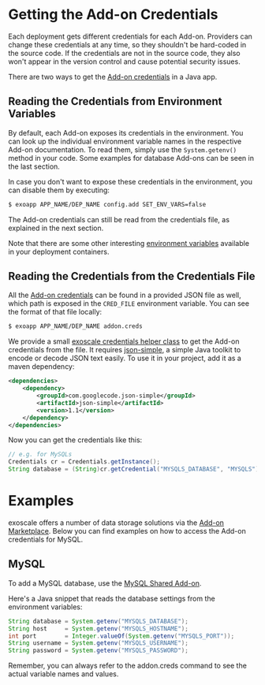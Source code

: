 # Getting the Add-on Credentials

Each deployment gets different credentials for each Add-on. Providers can
change these credentials at any time, so they shouldn't be hard-coded in the
source code. If the credentials are not in the source code, they also won't
appear in the version control and cause potential security issues.

There are two ways to get the [Add-on credentials] in a Java app.

## Reading the Credentials from Environment Variables

By default, each Add-on exposes its credentials in the environment. You can
look up the individual environment variable names in the respective Add-on
documentation. To read them, simply use the `System.getenv()` method in your code.
Some examples for database Add-ons can be seen in the last section.

In case you don't want to expose these credentials in the environment, you can
disable them by executing:
~~~bash
$ exoapp APP_NAME/DEP_NAME config.add SET_ENV_VARS=false
~~~

The Add-on credentials can still be read from the credentials file, as explained in the next section.

Note that there are some other interesting [environment variables]
available in your deployment containers.

## Reading the Credentials from the Credentials File

All the [Add-on credentials] can be found in a provided JSON file as well, which path
is exposed in the `CRED_FILE` environment variable. You can see the format of that file locally:

~~~bash
$ exoapp APP_NAME/DEP_NAME addon.creds
~~~

We provide a small [exoscale credentials helper class] to get the Add-on credentials from the file.
It requires [json-simple], a simple Java toolkit to encode or decode JSON text easily.
To use it in your project, add it as a maven dependency:
~~~xml
<dependencies>
    <dependency>
        <groupId>com.googlecode.json-simple</groupId>
        <artifactId>json-simple</artifactId>
        <version>1.1</version>
    </dependency>
</dependencies>
~~~

Now you can get the credentials like this:
~~~java
// e.g. for MySQLs
Credentials cr = Credentials.getInstance();
String database = (String)cr.getCredential("MYSQLS_DATABASE", "MYSQLS");
~~~

# Examples

exoscale offers a number of data storage solutions via the [Add-on Marketplace].
Below you can find examples on how to access the Add-on
credentials for MySQL.

## MySQL
To add a MySQL database, use the [MySQL Shared Add-on].

Here's a Java snippet that reads the database settings from the environment variables:
~~~java
String database = System.getenv("MYSQLS_DATABASE");
String host 	= System.getenv("MYSQLS_HOSTNAME");
int port 		= Integer.valueOf(System.getenv("MYSQLS_PORT"));
String username = System.getenv("MYSQLS_USERNAME");
String password = System.getenv("MYSQLS_PASSWORD");
~~~
Remember, you can always refer to the addon.creds command to see the actual variable names and values.

[Java application with MySQL]: https://github.com/cloudControl/java-mysql-example-app
[Add-on Marketplace]: https://community.exoscale.ch/apps/Add-on%20Documentation/
[environment variables]: https://community.exoscale.ch/apps/documentation/#environment-variables
[Add-on credentials]: https://community.exoscale.ch/apps/documentation/#add-on-credentials
[cred-env-vars]: https://community.exoscale.ch/apps/documentation/#enabling-disabling-credentials-environment-variables
[json-simple]: http://code.google.com/p/json-simple/
[exoscale credentials helper class]: https://gist.github.com/b350762c61fcc069b427
[MySQL Shared Add-on]: https://community.exoscale.ch/apps/Add-on%20Documentation/Data%20Storage/MySQLs/
